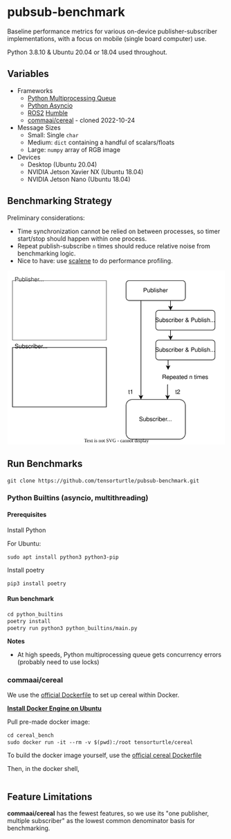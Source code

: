 # pubsub-benchmark
Baseline performance metrics for various on-device publisher-subscriber implementations, with a focus on mobile (single board computer) use.

Python 3.8.10 & Ubuntu 20.04 or 18.04 used throughout.

## Variables

+ Frameworks
   + [Python Multiprocessing Queue](https://docs.python.org/3/library/multiprocessing.html?highlight=multiprocessing%20queue#multiprocessing.Queue)
   + [Python Asyncio](https://docs.python.org/3/library/asyncio.html)
   + [ROS2](https://docs.ros.org/) [Humble](https://docs.ros.org/en/rolling/Releases/Release-Humble-Hawksbill.html#humble-hawksbill-humble)
   + [commaai/cereal](https://github.com/commaai/cereal) - cloned 2022-10-24
+ Message Sizes
   + Small: Single `char`
   + Medium: `dict` containing a handful of scalars/floats
   + Large: `numpy` array of RGB image
+ Devices
  + Desktop (Ubuntu 20.04)
  + NVIDIA Jetson Xavier NX (Ubuntu 18.04)
  + NVIDIA Jetson Nano (Ubuntu 18.04)
  
## Benchmarking Strategy

Preliminary considerations:
+ Time synchronization cannot be relied on between processes, so timer start/stop should happen within one process.
+ Repeat publish-subscribe `n` times should reduce relative noise from benchmarking logic.
+ Nice to have: use [scalene](https://github.com/plasma-umass/scalene) to do performance profiling.

![](strategy.drawio.svg)

## Run Benchmarks

```
git clone https://github.com/tensorturtle/pubsub-benchmark.git
```

### Python Builtins (asyncio, multithreading)

#### Prerequisites 

Install Python

For Ubuntu:
```
sudo apt install python3 python3-pip
```

Install poetry

```
pip3 install poetry
```

#### Run benchmark

```
cd python_builtins
poetry install
poetry run python3 python_builtins/main.py
```

**Notes**
+ At high speeds, Python multiprocessing queue gets concurrency errors (probably need to use locks)

### commaai/cereal

We use the [official Dockerfile](https://github.com/commaai/cereal/blob/master/Dockerfile) to set up cereal within Docker.

[**Install Docker Engine on Ubuntu**](https://docs.docker.com/engine/install/ubuntu/)

Pull pre-made docker image:

```
cd cereal_bench
sudo docker run -it --rm -v $(pwd):/root tensorturtle/cereal
```

To build the docker image yourself, use the [official cereal Dockerfile](https://github.com/commaai/cereal/blob/master/Dockerfile)

Then, in the docker shell,

```
```


## Feature Limitations

**commaai/cereal** has the fewest features, so we use its "one publisher, multiple subscriber" as the lowest common denominator basis for benchmarking.


